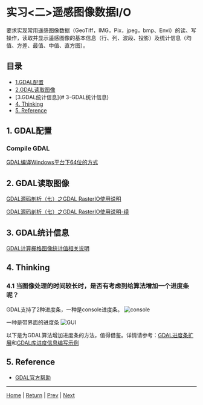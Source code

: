 # 实习<二>遥感图像数据I/O
要求实现常用遥感图像数据（GeoTiff，IMG，Pix，jpeg，bmp、Envi）的读、写操作，读取并显示遥感图像的基本信息（行、列、波段、投影）及统计信息（均值、方差、最值、中值、直方图）。

## 目录
- [1.GDAL配置](#1-GDAL配置)
- [2.GDAL读取图像](#2-GDAL读取图像)
- [3.GDAL统计信息](# 3-GDAL统计信息)
- [4. Thinking](#4-Thinking)
- [5. Reference](#5-Reference)

## 1. GDAL配置
### Compile GDAL
[GDAL编译Windows平台下64位的方式](https://blog.csdn.net/liminlu0314/article/details/6144899)

## 2. GDAL读取图像
[GDAL源码剖析（七）之GDAL RasterIO使用说明](https://blog.csdn.net/liminlu0314/article/details/7072224)

[GDAL源码剖析（七）之GDAL RasterIO使用说明-续](https://blog.csdn.net/liminlu0314/article/details/8301585)

## 3. GDAL统计信息
[GDAL计算栅格图像统计值相关说明](https://blog.csdn.net/liminlu0314/article/details/8495274)

## 4. Thinking
### 4.1 当图像处理的时间较长时，是否有考虑到给算法增加一个进度条呢？
GDAL支持了2种进度条，一种是console进度条。
![console](http://hi.csdn.net/attachment/201101/10/0_12946620634QxM.gif)

一种是带界面的进度条
![GUI](http://hi.csdn.net/attachment/201202/20/0_13297429073Lbt.gif)

以下是为GDAL算法增加进度条的方法，值得借鉴。详情请参考：[GDAL进度条扩展](https://blog.csdn.net/liminlu0314/article/details/7276954)和[GDAL库进度信息编写示例](https://blog.csdn.net/liminlu0314/article/details/51019220)


## 5. Reference
- [GDAL官方帮助](http://gdal.org/index.html)

---
[Home](https://wanghp119.github.io/RSIP/) | [Return](#目录) | [Prev](./D1_RSIP_Frame.md) | [Next](./D3_ImageDisplay.md)

